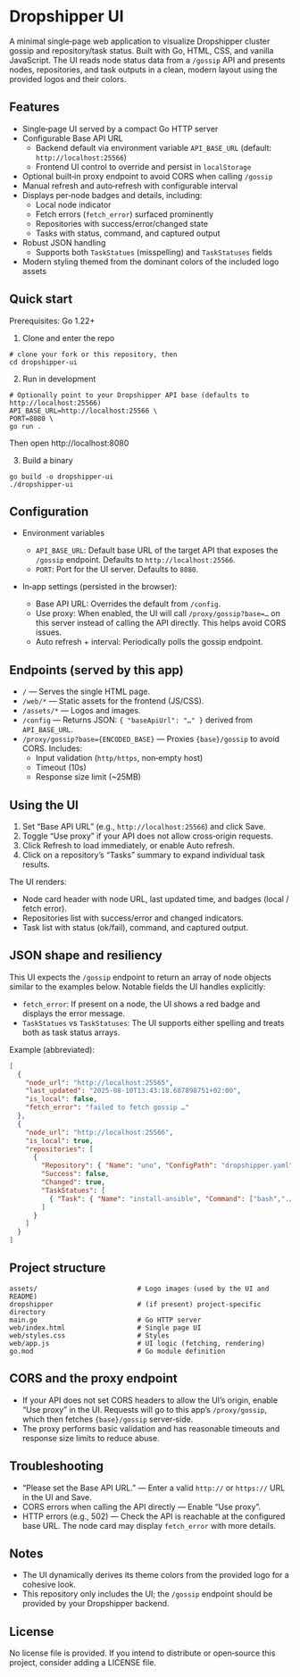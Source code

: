 # Dropshipper UI

A minimal single‑page web application to visualize Dropshipper cluster gossip and repository/task status. Built with Go, HTML, CSS, and vanilla JavaScript. The UI reads node status data from a `/gossip` API and presents nodes, repositories, and task outputs in a clean, modern layout using the provided logos and their colors.


## Features

- Single‑page UI served by a compact Go HTTP server
- Configurable Base API URL
  - Backend default via environment variable `API_BASE_URL` (default: `http://localhost:25566`)
  - Frontend UI control to override and persist in `localStorage`
- Optional built‑in proxy endpoint to avoid CORS when calling `/gossip`
- Manual refresh and auto‑refresh with configurable interval
- Displays per‑node badges and details, including:
  - Local node indicator
  - Fetch errors (`fetch_error`) surfaced prominently
  - Repositories with success/error/changed state
  - Tasks with status, command, and captured output
- Robust JSON handling
  - Supports both `TaskStatues` (misspelling) and `TaskStatuses` fields
- Modern styling themed from the dominant colors of the included logo assets


## Quick start

Prerequisites: Go 1.22+

1) Clone and enter the repo

```
# clone your fork or this repository, then
cd dropshipper-ui
```

2) Run in development

```
# Optionally point to your Dropshipper API base (defaults to http://localhost:25566)
API_BASE_URL=http://localhost:25566 \
PORT=8080 \
go run .
```

Then open http://localhost:8080

3) Build a binary

```
go build -o dropshipper-ui
./dropshipper-ui
```


## Configuration

- Environment variables
  - `API_BASE_URL`: Default base URL of the target API that exposes the `/gossip` endpoint. Defaults to `http://localhost:25566`.
  - `PORT`: Port for the UI server. Defaults to `8080`.

- In‑app settings (persisted in the browser):
  - Base API URL: Overrides the default from `/config`.
  - Use proxy: When enabled, the UI will call `/proxy/gossip?base=…` on this server instead of calling the API directly. This helps avoid CORS issues.
  - Auto refresh + interval: Periodically polls the gossip endpoint.


## Endpoints (served by this app)

- `/` — Serves the single HTML page.
- `/web/*` — Static assets for the frontend (JS/CSS).
- `/assets/*` — Logos and images.
- `/config` — Returns JSON: `{ "baseApiUrl": "…" }` derived from `API_BASE_URL`.
- `/proxy/gossip?base={ENCODED_BASE}` — Proxies `{base}/gossip` to avoid CORS. Includes:
  - Input validation (`http/https`, non‑empty host)
  - Timeout (10s)
  - Response size limit (~25MB)


## Using the UI

1) Set “Base API URL” (e.g., `http://localhost:25566`) and click Save.
2) Toggle “Use proxy” if your API does not allow cross‑origin requests.
3) Click Refresh to load immediately, or enable Auto refresh.
4) Click on a repository’s “Tasks” summary to expand individual task results.

The UI renders:
- Node card header with node URL, last updated time, and badges (local / fetch error).
- Repositories list with success/error and changed indicators.
- Task list with status (ok/fail), command, and captured output.


## JSON shape and resiliency

This UI expects the `/gossip` endpoint to return an array of node objects similar to the examples below. Notable fields the UI handles explicitly:

- `fetch_error`: If present on a node, the UI shows a red badge and displays the error message.
- `TaskStatues` vs `TaskStatuses`: The UI supports either spelling and treats both as task status arrays.

Example (abbreviated):

```json
[
  {
    "node_url": "http://localhost:25565",
    "last_updated": "2025-08-10T13:43:18.687898751+02:00",
    "is_local": false,
    "fetch_error": "failed to fetch gossip …"
  },
  {
    "node_url": "http://localhost:25566",
    "is_local": true,
    "repositories": [
      {
        "Repository": { "Name": "uno", "ConfigPath": "dropshipper.yaml" },
        "Success": false,
        "Changed": true,
        "TaskStatues": [
          { "Task": { "Name": "install-ansible", "Command": ["bash","./scripts/install-ansible.sh"] }, "Success": false, "Output": "…" }
        ]
      }
    ]
  }
]
```


## Project structure

```
assets/                         # Logo images (used by the UI and README)
dropshipper                     # (if present) project-specific directory
main.go                         # Go HTTP server
web/index.html                  # Single page UI
web/styles.css                  # Styles
web/app.js                      # UI logic (fetching, rendering)
go.mod                          # Go module definition
```


## CORS and the proxy endpoint

- If your API does not set CORS headers to allow the UI’s origin, enable “Use proxy” in the UI. Requests will go to this app’s `/proxy/gossip`, which then fetches `{base}/gossip` server‑side.
- The proxy performs basic validation and has reasonable timeouts and response size limits to reduce abuse.


## Troubleshooting

- “Please set the Base API URL.” — Enter a valid `http://` or `https://` URL in the UI and Save.
- CORS errors when calling the API directly — Enable “Use proxy”.
- HTTP errors (e.g., 502) — Check the API is reachable at the configured base URL. The node card may display `fetch_error` with more details.


## Notes

- The UI dynamically derives its theme colors from the provided logo for a cohesive look.
- This repository only includes the UI; the `/gossip` endpoint should be provided by your Dropshipper backend.


## License

No license file is provided. If you intend to distribute or open‑source this project, consider adding a LICENSE file.
